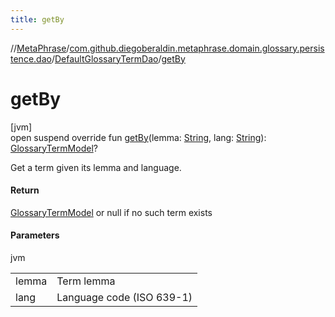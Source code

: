 ```yaml
---
title: getBy
---
```

//[MetaPhrase](../../../index.html)/[com.github.diegoberaldin.metaphrase.domain.glossary.persistence.dao](../index.html)/[DefaultGlossaryTermDao](index.html)/[getBy](get-by.html)



# getBy



[jvm]\
open suspend override fun [getBy](get-by.html)(lemma: [String](https://kotlinlang.org/api/latest/jvm/stdlib/kotlin/-string/index.html), lang: [String](https://kotlinlang.org/api/latest/jvm/stdlib/kotlin/-string/index.html)): [GlossaryTermModel](../../com.github.diegoberaldin.metaphrase.domain.glossary.data/-glossary-term-model/index.html)?



Get a term given its lemma and language.



#### Return



[GlossaryTermModel](../../com.github.diegoberaldin.metaphrase.domain.glossary.data/-glossary-term-model/index.html) or null if no such term exists



#### Parameters


jvm

| | |
|---|---|
| lemma | Term lemma |
| lang | Language code (ISO 639-1) |




